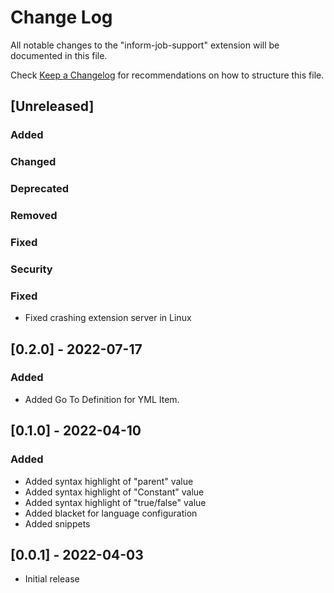 # Change Log

All notable changes to the "inform-job-support" extension will be documented in this file.

Check [Keep a Changelog](http://keepachangelog.com/) for recommendations on how to structure this file.

## [Unreleased]
### Added
### Changed
### Deprecated
### Removed
### Fixed
### Security

### Fixed
- Fixed crashing extension server in Linux

## [0.2.0] - 2022-07-17
### Added
- Added Go To Definition for YML Item.

## [0.1.0] - 2022-04-10
### Added
- Added syntax highlight of "parent" value
- Added syntax highlight of "Constant" value
- Added syntax highlight of "true/false" value
- Added blacket for language configuration
- Added snippets

## [0.0.1] - 2022-04-03
- Initial release